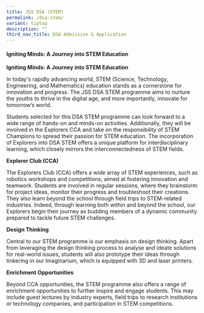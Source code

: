 ```yaml
---
title: JSS DSA (STEM)
permalink: /dsa-stem/
variant: tiptap
description: ""
third_nav_title: DSA Admission & Application
---
```

<h4><strong>Igniting Minds: A Journey into STEM Education</strong></h4>
<p><strong>Igniting Minds: A Journey into STEM Education</strong>
</p>
<p>In today's rapidly advancing world, STEM (Science, Technology, Engineering,
and Mathematics) education stands as a cornerstone for innovation and progress.
The JSS DSA STEM programme aims to nurture the youths to thrive in the
digital age, and more importantly, innovate for tomorrow’s world.</p>
<p>Students selected for this DSA STEM programme can look forward to a wide
range of hands-on and minds-on activities. Additionally, they will be involved
in the Explorers CCA and take on the responsibility of STEM Champions to
spread their passion for STEM education. The incorporation of Explorers
into DSA STEM offers a unique platform for interdisciplinary learning,
which closely mirrors the interconnectedness of STEM fields.</p>
<p><strong>Explorer Club (CCA)</strong>
</p>
<p>The Explorers Club (CCA) offers a wide array of STEM experiences, such
as robotics workshops and competitions, aimed at fostering innovation and
teamwork. Students are involved in regular sessions, where they brainstorm
for project ideas, monitor their progress and troubleshoot their creations.
They also learn beyond the school through field trips to STEM-related industries.
Indeed, through learning both within and beyond the school, our Explorers
begin their journey as budding members of a dynamic community prepared
to tackle future STEM challenges.</p>
<p><strong>Design Thinking</strong>
</p>
<p>Central to our STEM programme is our emphasis on design thinking. Apart
from leveraging the design thinking process to analyse and ideate solutions
for real-world issues, students will also prototype their ideas through
tinkering in our Imaginarium, which is equipped with 3D and laser printers.</p>
<p></p>
<p><strong>Enrichment Opportunities</strong>
</p>
<p>Beyond CCA opportunities, the STEM programme also offers a range of enrichment
opportunities to further inspire and engage students. This may include
guest lectures by industry experts, field trips to research institutions
or technology companies, and participation in STEM competitions.</p>
<p></p>